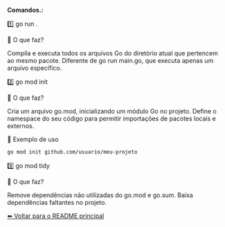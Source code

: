 **Comandos.:**

1️⃣ go run .

🔹 O que faz?

Compila e executa todos os arquivos Go do diretório atual que pertencem ao mesmo pacote.
Diferente de go run main.go, que executa apenas um arquivo específico.

2️⃣ go mod init <nome-do-modulo>

🔹 O que faz?

Cria um arquivo go.mod, inicializando um módulo Go no projeto.
Define o namespace do seu código para permitir importações de pacotes locais e externos.

🔹 Exemplo de uso
```bash
go mod init github.com/usuario/meu-projeto
```

3️⃣ go mod tidy

🔹 O que faz?

Remove dependências não utilizadas do go.mod e go.sum.
Baixa dependências faltantes no projeto.

[⬅ Voltar para o README principal](/README.MD)



